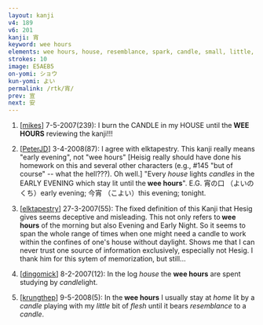 ```yaml
---
layout: kanji
v4: 189
v6: 201
kanji: 宵
keyword: wee hours
elements: wee hours, house, resemblance, spark, candle, small, little, moon, month, flesh, part of the body
strokes: 10
image: E5AEB5
on-yomi: ショウ
kun-yomi: よい
permalink: /rtk/宵/
prev: 宣
next: 安
---
```


1) [<a href="http://kanji.koohii.com/profile/mikes">mikes</a>] 7-5-2007(239): I burn the CANDLE in my HOUSE until the<strong> WEE HOURS</strong> reviewing the kanji!!!

2) [<a href="http://kanji.koohii.com/profile/PeterJD">PeterJD</a>] 3-4-2008(87): I agree with elktapestry. This kanji really means &quot;early evening&quot;, not &quot;wee hours&quot; [Heisig really should have done his homework on this and several other characters (e.g., #145 &quot;but of course&quot; -- what the hell???). Oh well.] &quot;Every <em>house</em> lights <em>candles</em> in the EARLY EVENING which stay lit until the<strong> wee hours</strong>&quot;. E.G. 宵の口 （よいのくち）early evening; 今宵 （こよい）this evening; tonight.

3) [<a href="http://kanji.koohii.com/profile/elktapestry">elktapestry</a>] 27-3-2007(55): The fixed definition of this Kanji that Hesig gives seems deceptive and misleading. This not only refers to<strong> wee hours</strong> of the morning but also Evening and Early Night. So it seems to span the whole range of times when one might need a candle to work within the confines of one&#039;s house without daylight. Shows me that I can never trust one source of information exclusively, especially not Hesig. I thank him for this sytem of memorization, but still...

4) [<a href="http://kanji.koohii.com/profile/dingomick">dingomick</a>] 8-2-2007(12): In the log <em>house</em> the <strong>wee hours</strong> are spent studying by <em>candle</em>light.

5) [<a href="http://kanji.koohii.com/profile/krungthep">krungthep</a>] 9-5-2008(5): In the<strong> wee hours</strong> I usually stay at <em>home</em> lit by a <em>candle</em> playing with my <em>little</em> bit of <em>flesh</em> until it bears <em>resemblance</em> to a <em>candle</em>.

